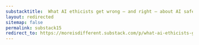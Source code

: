 ```yaml
---
substacktitle:  What AI ethicists get wrong – and right – about AI safety
layout: redirected
sitemap: false
permalink: substack15
redirect_to: https://moreisdifferent.substack.com/p/what-ai-ethicists-get-wrong-and-right
---
```

